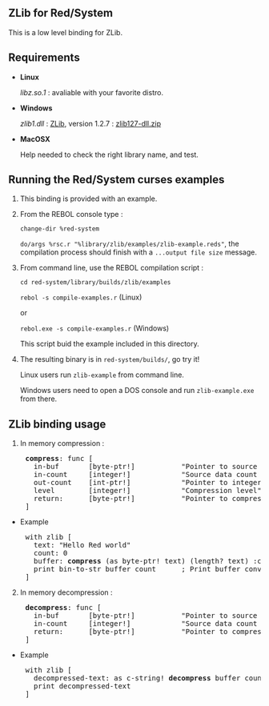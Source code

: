 ZLib for Red/System
------------------------

This is a low level binding for ZLib.

Requirements
------------

*   **Linux**

    *libz.so.1* : avaliable with your favorite distro.

*   **Windows**

    *zlib1.dll* :  [ZLib](http://www.zlib.net/), version 1.2.7 : [zlib127-dll.zip](http://prdownloads.sourceforge.net/libpng/zlib127-dll.zip?download)

*   **MacOSX**

    Help needed to check the right library name, and test.


Running the Red/System curses examples
------------------------

1. This binding is provided with an example.

1. From the REBOL console type :

    `change-dir %red-system`

    `do/args %rsc.r "%library/zlib/examples/zlib-example.reds"`, the compilation process should finish with a `...output file size` message.

1. From command line, use the REBOL compilation script :

    `cd red-system/library/builds/zlib/examples`

    `rebol -s compile-examples.r`  (Linux)

    or

    `rebol.exe -s compile-examples.r`  (Windows)

    This script buid the example included in this directory.

1. The resulting binary is in `red-system/builds/`, go try it!

    Linux users run `zlib-example` from command line.

    Windows users need to open a DOS console and run `zlib-example.exe` from there.

ZLib binding usage
------------------
1. In memory compression :
<pre>
    <b>compress</b>: func [
      in-buf       [byte-ptr!]           "Pointer to source data"
      in-count     [integer!]            "Source data count (bytes)"
      out-count    [int-ptr!]            "Pointer to integer, returns output buffer size"
      level        [integer!]            "Compression level"
      return:      [byte-ptr!]           "Pointer to compressed data"
    ]
</pre>
* Example
<pre>
    with zlib [
      text: "Hello Red world"
      count: 0
      buffer: <b>compress</b> (as byte-ptr! text) (length? text) :count Z_DEFAULT_COMPRESSION
      print bin-to-str buffer count      ; Print buffer converted into string
    ]
</pre>

2. In memory decompression :
<pre>
    <b>decompress</b>: func [
      in-buf       [byte-ptr!]           "Pointer to source data"
      in-count     [integer!]            "Source data count (bytes)"
      return:      [byte-ptr!]           "Pointer to compressed data"
    ]
</pre>
* Example
<pre>
    with zlib [
      decompressed-text: as c-string! <b>decompress</b> buffer count
      print decompressed-text
    ]
</pre>

